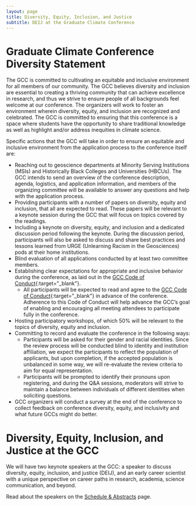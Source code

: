 ```yaml
---
layout: page
title: Diversity, Equity, Inclusion, and Justice
subtitle: DEIJ at the Graduate Climate Conference
---
```


# Graduate Climate Conference Diversity Statement

The GCC is committed to cultivating an equitable and inclusive environment for all members of our community. The GCC believes diversity and inclusion are essential to creating a thriving community that can achieve excellence in research, and thus we strive to ensure people of all backgrounds feel welcome at our conference. The organizers will work to foster an environment wherein diversity, equity, and inclusion are recognized and celebrated. The GCC is committed to ensuring that this conference is a space where students have the opportunity to share traditional knowledge as well as highlight and/or address inequities in climate science. 

Specific actions that the GCC will take in order to ensure an equitable and inclusive environment from the application process to the conference itself are:

- Reaching out to geoscience departments at Minority Serving Institutions (MSIs) and Historically Black Colleges and Universities (HBCUs).  The GCC intends to send an overview of the conference description, agenda, logistics, and application information, and members of the organizing committee will be available to answer any questions and help with the application process.
- Providing participants with a number of papers on diversity, equity and inclusion, that all are expected to read. These papers will be relevant to a keynote session during the GCC that will focus on topics covered by the readings. 
- Including a keynote on diversity, equity, and inclusion and a dedicated discussion period following the keynote.  During the discussion period, participants will also be asked to discuss and share best practices and lessons learned from URGE (Unlearning Racism in the Geosciences) pods at their home institutions.  
- Blind evaluation of all applications conducted by at least two committee members. 
- Establishing clear expectations for appropriate and inclusive behavior during the conference, as laid out in the [GCC Code of Conduct](https://graduateclimateconference.github.io/pdf/GCC2022_CodeOfConduct.pdf){:target="_blank"}. 
    - All participants will be expected to read and agree to the [GCC Code of Conduct](https://graduateclimateconference.github.io/pdf/GCC2022_CodeOfConduct.pdf){:target="_blank"} in advance of the conference. Adherence to this Code of Conduct will help advance the GCC’s goal of enabling and encouraging all meeting attendees to participate fully in the conference. 
- Hosting participatory workshops, of which 50% will be relevant to the topics of diversity, equity and inclusion.
- Committing to record and evaluate the conference in the following ways:
    - Participants will be asked for their gender and racial identities. Since the review process will be conducted blind to identity and institution affiliation, we expect the participants to reflect the population of applicants, but upon completion, if the accepted population is unbalanced in some way, we will re-evaluate the review criteria to aim for equal representation.
    - Participants will be prompted to identify their pronouns upon registering, and during the Q&A sessions, moderators will strive to maintain a balance between individuals of different identities when soliciting questions.
- GCC organizers will conduct a survey at the end of the conference to collect feedback on conference diversity, equity, and inclusivity and what future GCCs might do better.

# Diversity, Equity, Inclusion, and Justice at the GCC

We will have two keynote speakers at the GCC: a speaker to discuss diversity, equity, inclusion, and justice (DEIJ), and an early career scientist with a unique perspective on career paths in research, academia, science communication, and beyond.

Read about the speakers on the [Schedule & Abstracts](https://graduateclimateconference.github.io/schedule2022/) page.
